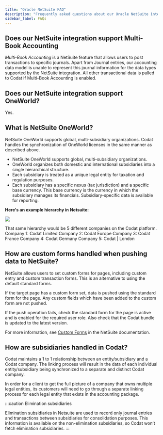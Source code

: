```yaml
---
title: "Oracle NetSuite FAQ"
description: "Frequently asked questions about our Oracle NetSuite integration."
sidebar_label: FAQs
---
```


## Does our NetSuite integration support Multi-Book Accounting

_Multi-Book Accounting_ is a NetSuite feature that allows users to post transactions to specific journals. Apart from Journal entries, our accounting data model is unable to represent this journal information for the data types supported by the NetSuite integration. All other transactional data is pulled to Codat if Multi-Book Accounting is enabled.

## Does our NetSuite integration support OneWorld?

Yes.

## What is NetSuite OneWorld?

NetSuite OneWorld supports global, multi-subsidiary organizations. Codat handles the synchronization of OneWorld licenses in the same manner as described above.

- NetSuite OneWorld supports global, multi-subsidiary organizations.
- OneWorld organizes both domestic and international subsidiaries into a single hierarchical structure.
- Each subsidiary is treated as a unique legal entity for taxation and regulation purposes.
- Each subsidiary has a specific nexus (tax jurisdiction) and a specific base currency. This base currency is the currency in which the subsidiary manages its financials. Subsidiary-specific data is available for reporting.

**Here's an example hierarchy in Netsuite:**

<img src="/img/old/4a3f5ef-image-20210611-134647.png" />

That same hierarchy would be 5 different companies on the Codat platform.
Company 1: Codat Limited
Company 2: Codat Europe
Company 3: Codat France
Company 4: Codat Germany
Company 5: Codat | London

## How are custom forms handled when pushing data to NetSuite?

NetSuite allows users to set custom forms for pages, including custom entry and custom transaction forms. This is an alternative to using the default standard forms.

If the target page has a custom form set, data is pushed using the standard form for the page. Any custom fields which have been added to the custom form are not pushed.

If the push operation fails, check the standard form for the page is active and is enabled for the required user role. Also check that the Codat bundle is updated to the latest version.

For more information, see <a className="external" href="https://docs.oracle.com/en/cloud/saas/netsuite/ns-online-help/chapter_N2852749.html" target="_blank">Custom Forms</a> in the NetSuite documentation.

## How are subsidiaries handled in Codat?

Codat maintains a 1 to 1 relationship between an entity/subsidiary and a Codat company. The linking process will result in the data of each individual entity/subsidiary being synchronized to a separate and distinct Codat company.

In order for a client to get the full picture of a company that owns multiple legal entities, its customers will need to go through a separate linking process for each legal entity that exists in the accounting package.

:::caution Elimination subsidiaries

Elimination subsidiaries in Netsuite are used to record only journal entries and transactions between subsidiaries for consolidation purposes. This information is available on the non-elimination subsidiaries, so Codat won’t fetch elimination subsidiaries.
:::
